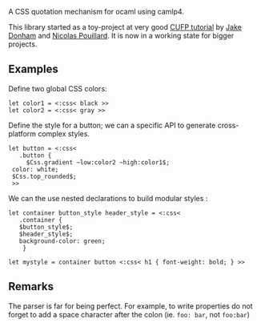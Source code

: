 A CSS quotation mechanism for ocaml using camlp4.

This library started as a toy-project at very good
[CUFP tutorial](http://cufp.org/conference/sessions/2010/camlp4-and-template-haskell)
by [Jake Donham](http://www.github.com/jaked) and [Nicolas Pouillard](http://www.github.com/np).
It is now in a working state for bigger projects.

Examples
--------

Define two global CSS colors:

    let color1 = <:css< black >>
    let color2 = <:css< gray >>

Define the style for a button; we can a specific API to generate cross-platform complex styles.

    let button = <:css< 
       .button {
         $Css.gradient ~low:color2 ~high:color1$;
	 color: white;
	 $Css.top_rounded$;
     >>

We can the use nested declarations to build modular styles :

    let container button_style header_style = <:css<
       .container {
	   $button_style$;
	   $header_style$;
	   background-color: green;
        }

    let mystyle = container button <:css< h1 { font-weight: bold; } >>

Remarks
-------

The parser is far for being perfect. For example, to write properties do not forget to add a space
character after the colon (ie. `foo: bar`, not `foo:bar`)
	
		
